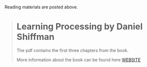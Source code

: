 Reading materials are posted above.
># Learning Processing by Daniel Shiffman
> The pdf contains the first three chapters from the book. 
> 
> More information about the book can be found here [WEBSITE](http://learningprocessing.com/)
